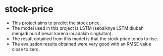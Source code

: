# stock-price

* This project aims to predict the stock price.
* The model used in this project is LSTM (sebaiknya LSTM diubah menjadi huruf besar karena ini adalah singkatan).
* The result obtained from this model is that the stock price tends to rise.
* The evaluation results obtained were very good with an RMSE value close to zero.
